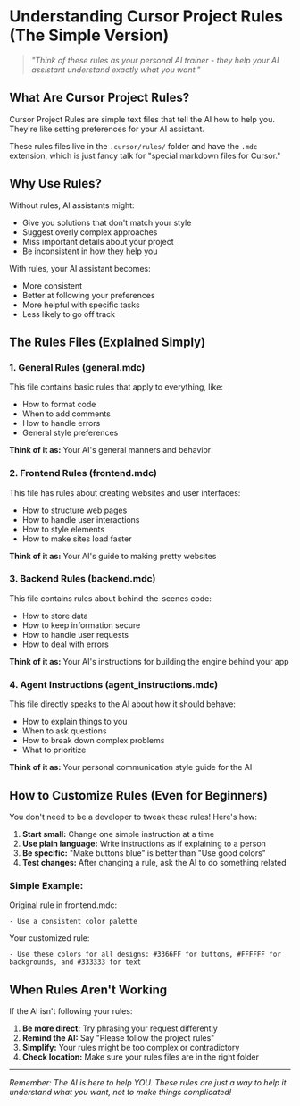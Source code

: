 # Understanding Cursor Project Rules (The Simple Version)

> *"Think of these rules as your personal AI trainer - they help your AI assistant understand exactly what you want."*

## What Are Cursor Project Rules?

Cursor Project Rules are simple text files that tell the AI how to help you. They're like setting preferences for your AI assistant.

These rules files live in the `.cursor/rules/` folder and have the `.mdc` extension, which is just fancy talk for "special markdown files for Cursor."

## Why Use Rules?

Without rules, AI assistants might:
- Give you solutions that don't match your style
- Suggest overly complex approaches
- Miss important details about your project
- Be inconsistent in how they help you

With rules, your AI assistant becomes:
- More consistent
- Better at following your preferences
- More helpful with specific tasks
- Less likely to go off track

## The Rules Files (Explained Simply)

### 1. General Rules (general.mdc)

This file contains basic rules that apply to everything, like:
- How to format code
- When to add comments
- How to handle errors
- General style preferences

**Think of it as:** Your AI's general manners and behavior

### 2. Frontend Rules (frontend.mdc)

This file has rules about creating websites and user interfaces:
- How to structure web pages
- How to handle user interactions
- How to style elements
- How to make sites load faster

**Think of it as:** Your AI's guide to making pretty websites

### 3. Backend Rules (backend.mdc)

This file contains rules about behind-the-scenes code:
- How to store data
- How to keep information secure
- How to handle user requests
- How to deal with errors

**Think of it as:** Your AI's instructions for building the engine behind your app

### 4. Agent Instructions (agent_instructions.mdc)

This file directly speaks to the AI about how it should behave:
- How to explain things to you
- When to ask questions
- How to break down complex problems
- What to prioritize

**Think of it as:** Your personal communication style guide for the AI

## How to Customize Rules (Even for Beginners)

You don't need to be a developer to tweak these rules! Here's how:

1. **Start small:** Change one simple instruction at a time
2. **Use plain language:** Write instructions as if explaining to a person
3. **Be specific:** "Make buttons blue" is better than "Use good colors"
4. **Test changes:** After changing a rule, ask the AI to do something related

### Simple Example:

Original rule in frontend.mdc:
```
- Use a consistent color palette
```

Your customized rule:
```
- Use these colors for all designs: #3366FF for buttons, #FFFFFF for backgrounds, and #333333 for text
```

## When Rules Aren't Working

If the AI isn't following your rules:

1. **Be more direct:** Try phrasing your request differently
2. **Remind the AI:** Say "Please follow the project rules"
3. **Simplify:** Your rules might be too complex or contradictory
4. **Check location:** Make sure your rules files are in the right folder

---

*Remember: The AI is here to help YOU. These rules are just a way to help it understand what you want, not to make things complicated!* 